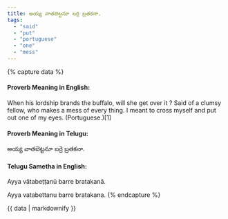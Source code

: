 ```yaml
---
title: అయ్య వాతబెట్టనూ బర్రె బ్రతకనా.
tags:
  - "said"
  - "put"
  - "portuguese"
  - "one"
  - "mess"
---
```


{% capture data %}
#### Proverb Meaning in English:
When his lordship brands the buffalo, will she get over it ?
Said of a clumsy fellow, who makes a mess of every thing.
I meant to cross myself and put out one of my eyes. (Portuguese.)[1]

#### Proverb Meaning in Telugu:
అయ్య వాతబెట్టనూ బర్రె బ్రతకనా.

#### Telugu Sametha in English:
Ayya vātabeṭṭanū barre bratakanā.

Ayya vatabettanu barre bratakana.
{% endcapture %}

{{ data | markdownify }}

